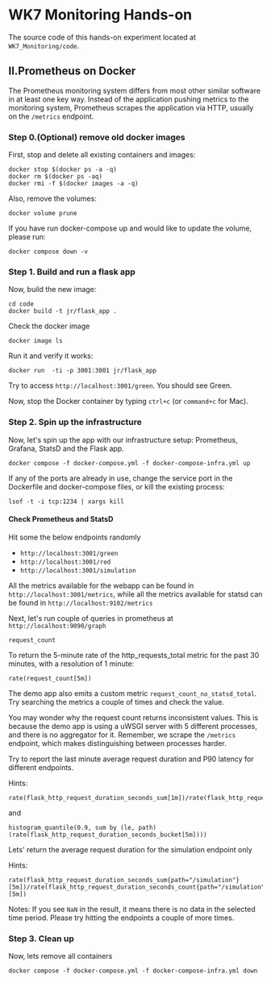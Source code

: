 # WK7 Monitoring Hands-on
The source code of this hands-on experiment located at `WK7_Monitoring/code`.

## II.Prometheus on Docker

The Prometheus monitoring system differs from most other similar software in at least one key way. Instead of the application pushing metrics to the monitoring system, Prometheus scrapes the application via HTTP, usually on the `/metrics` endpoint.

### Step 0.(Optional) remove old docker images
First, stop and delete all existing containers and images:
```
docker stop $(docker ps -a -q)
docker rm $(docker ps -aq)
docker rmi -f $(docker images -a -q)
```
Also, remove the volumes:
```
docker volume prune
```
If you have run docker-compose up and would like to update the volume, please run:
```
docker compose down -v
```
### Step 1. Build and run a flask app
Now, build the new image:
```
cd code
docker build -t jr/flask_app .
```
Check the docker image 
```
docker image ls
```
Run it and verify it works:
```
docker run  -ti -p 3001:3001 jr/flask_app
```
Try to access `http://localhost:3001/green`. You should see Green.

Now, stop the Docker container by typing `ctrl+c` (or `command+c` for Mac).
### Step 2. Spin up the infrastructure

Now, let's spin up the app with our infrastructure setup: Prometheus, Grafana, StatsD and the Flask app.
```
docker compose -f docker-compose.yml -f docker-compose-infra.yml up
```

If any of the ports are already in use, change the service port in the Dockerfile and docker-compose files, or kill the existing process:
```
lsof -t -i tcp:1234 | xargs kill
```

#### Check Prometheus and StatsD

Hit some the below endpoints randomly 
- `http://localhost:3001/green` 
- `http://localhost:3001/red`
- `http://localhost:3001/simulation`

All the metrics available for the webapp can be found in `http://localhost:3001/metrics`, while all the metrics available for statsd can be found in `http://localhost:9102/metrics`
  
Next, let's run couple of queries in prometheus at `http://localhost:9090/graph`

```
request_count
```
To return the 5-minute rate of the http_requests_total metric for the past 30 minutes, with a resolution of 1 minute:
```
rate(request_count[5m])
```

The demo app also emits a custom metric `request_count_no_statsd_total`. Try searching the metrics a couple of times and check the value.

You may wonder why the request count returns inconsistent values. This is because the demo app is using a uWSGI server with 5 different processes, and there is no aggregator for it. Remember, we scrape the `/metrics` endpoint, which makes distinguishing between processes harder.

Try to report the last minute average request duration and P90 latency for different endpoints.

Hints:

```
rate(flask_http_request_duration_seconds_sum[1m])/rate(flask_http_request_duration_seconds_count[5m])
```
and 
```
histogram_quantile(0.9, sum by (le, path) (rate(flask_http_request_duration_seconds_bucket[5m])))
```

Lets' return the average request duration for the simulation endpoint only

Hints:

```
rate(flask_http_request_duration_seconds_sum{path="/simulation"}[5m])/rate(flask_http_request_duration_seconds_count{path="/simulation"}[5m])
```

Notes: If you see `NaN` in the result, it means there is no data in the selected time period. Please try hitting the endpoints a couple of more times.


### Step 3. Clean up

Now, lets remove all containers

```
docker compose -f docker-compose.yml -f docker-compose-infra.yml down
```

